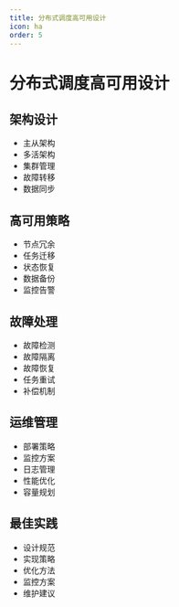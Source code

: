 ```yaml
---
title: 分布式调度高可用设计
icon: ha
order: 5
---
```


# 分布式调度高可用设计

## 架构设计
- 主从架构
- 多活架构
- 集群管理
- 故障转移
- 数据同步

## 高可用策略
- 节点冗余
- 任务迁移
- 状态恢复
- 数据备份
- 监控告警

## 故障处理
- 故障检测
- 故障隔离
- 故障恢复
- 任务重试
- 补偿机制

## 运维管理
- 部署策略
- 监控方案
- 日志管理
- 性能优化
- 容量规划

## 最佳实践
- 设计规范
- 实现策略
- 优化方法
- 监控方案
- 维护建议
